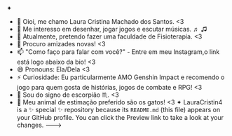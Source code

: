 
✦
- 👋 Oioi, me chamo Laura Cristina Machado dos Santos. <3
- 👀 Me interesso em desenhar, jogar jogos e escutar músicas. ♬ ♫
- 🌱 Atualmente, pretendo fazer uma faculdade de Fisioterapia. <3
- 💞️ Procuro amizades novas! <3
- 📫 "Como faço para falar com você?" - Entre em meu Instagram,o link está logo abaixo da bio! <3
- 😄 Pronouns: Ela/Dela <3
- ⚡ Curiosidade: Eu particularmente AMO Genshin Impact e recomendo o jogo para quem gosta de histórias, jogos de combate e RPG! <3
- 💋 Sou do signo de escorpião ♏. <3
- 💞 Meu animal de estimação preferido são os gatos! <3
✦
LauraCristin4 is a ✨ special ✨ repository because its `README.md` (this file) appears on your GitHub profile.
You can click the Preview link to take a look at your changes.
--->
